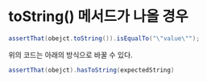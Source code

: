 # toString() 메서드가 나올 경우

```java
assertThat(obejct.toString()).isEqualTo("\"value\"");
```

위의 코드는 아래의 방식으로 바꿀 수 있다.

```java
assertThat(obejct).hasToString(expectedString)
```